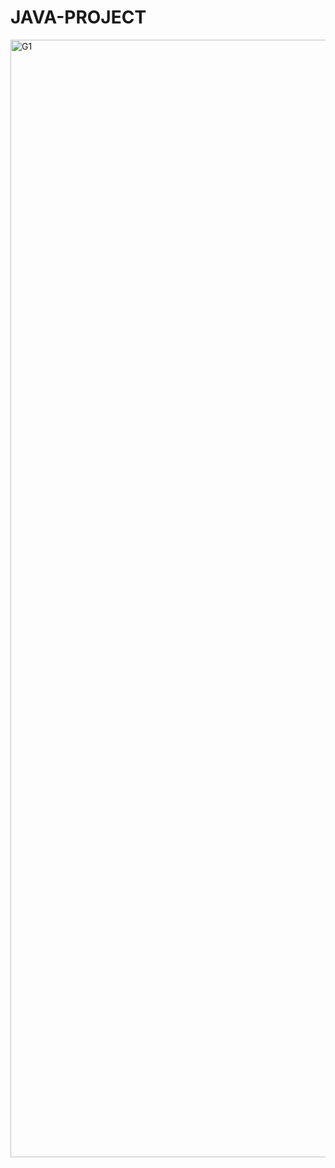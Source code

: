 # JAVA-PROJECT

<img width="1788" alt="G1" src="https://github.com/Kritchanaxt/JAVA-PROJECT/blob/main/G1.png" />

